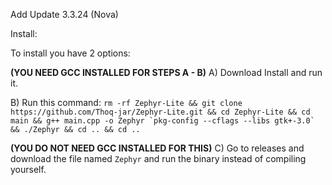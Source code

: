 Add Update 3.3.24 (Nova)

Install:

To install you have 2 options:


**(YOU NEED GCC INSTALLED FOR STEPS A - B)**
A) Download Install and run it.

B) Run this command: ```rm -rf Zephyr-Lite && git clone https://github.com/Thoq-jar/Zephyr-Lite.git && cd Zephyr-Lite && cd main && g++ main.cpp -o Zephyr `pkg-config --cflags --libs gtk+-3.0` && ./Zephyr && cd .. && cd ..```

**(YOU DO NOT NEED GCC INSTALLED FOR THIS)**
C) Go to releases and download the file named ```Zephyr``` and run the binary instead of compiling yourself.
